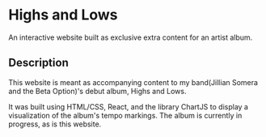 # Highs and Lows
An interactive website built as exclusive extra content for an artist album.

## Description
This website is meant as accompanying content to my band(Jillian Somera and the Beta Option)'s debut album, Highs and Lows. 

It was built using HTML/CSS, React, and the library ChartJS to display a visualization of the album's tempo markings. The album is currently in progress, as is this website.
